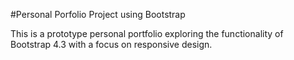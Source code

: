 #Personal Porfolio Project using Bootstrap

This is a prototype personal portfolio exploring the functionality of Bootstrap 4.3 with a focus on responsive design.

